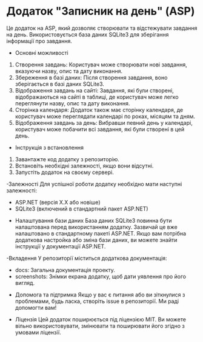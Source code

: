 # Додаток "Записник на день" (ASP)
Це додаток на ASP, який дозволяє створювати та відстежувати завдання на день. Використовується база даних SQLite3 для зберігання інформації про завдання.

- Основні можливості
1. Створення завдань: Користувач може створювати нові завдання, вказуючи назву, опис та дату виконання.
2. Збереження в базі даних: Після створення завдання, воно зберігається в базі даних SQLite3.
3. Відображення завдань на сайті: Завдання, які були створені, відображаються на сайті в таблиці, де користувач може легко переглянути назву, опис та дату виконання.
4. Сторінка календаря: Додаток також має сторінку календаря, де користувач може переглядати календарі по роках, місяцям та дням.
5. Відображення завдань за день: Вибравши певний день у календарі, користувач може побачити всі завдання, які були створені в цей день.

- Інструкція з встановлення
1. Завантажте код додатку з репозиторію.
2. Встановіть необхідні залежності, якщо вони відсутні.
3. Запустіть додаток на своєму сервері.

-Залежності
Для успішної роботи додатку необхідно мати наступні залежності:

* ASP.NET (версія X.X або новіше)
* SQLite3 (включений в стандартний пакет ASP.NET)

- Налаштування бази даних
База даних SQLite3 повинна бути налаштована перед використанням додатку. Зазвичай це вже налаштовано в стандартному пакеті ASP.NET. Якщо вам потрібна додаткова настройка або зміна бази даних, ви можете знайти інструкції у документації ASP.NET.

-Вкладення
У репозиторії міститься додаткова документація:

* docs: Загальна документація проекту.
* screenshots: Знімки екрана додатку, щоб дати уявлення про його вигляд.

- Допомога та підтримка
Якщо у вас є питання або ви зіткнулися з проблемами, будь ласка, створіть issue в репозиторії. Ми раді допомогти вам!


- Ліцензія
Цей додаток поширюється під ліцензією MIT. Ви можете вільно використовувати, змінювати та поширювати його згідно з умовами ліцензії.
